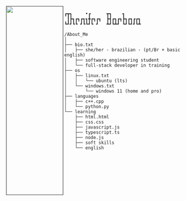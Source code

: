 <a href="">
<img src="https://cdn.pixabay.com/photo/2023/09/02/07/41/ai-generated-8228386_1280.png" align="left" width="155" height="513">
</a>

```plaintext
┏┳┓     •┏      ┳┓    ┓      
 ┃┣┓┏┓┏┓┓╋┏┓┏┓  ┣┫┏┓┏┓┣┓┏┓┏┏┓
┗┛┛┗┗ ┛┗┗┛┗ ┛   ┻┛┗┻┛ ┗┛┗┛┛┗┻
```
  
```plaintext
/About_Me
│
├── bio.txt
│   ├── she/her - brazilian - (pt/Br + basic english)
│   ├── software engineering student
│   └── full-stack developer in training
├── os
│   ├── linux.txt
│   │   └── ubuntu (lts)
│   └── windows.txt
│       └── windows 11 (home and pro)
├── languages
│   ├── c++.cpp
│   └── python.py
└── learning
    ├── html.html
    ├── css.css
    ├── javascript.js
    ├── typescript.ts
    ├── node.js
    ├── soft skills
    └── english
```
